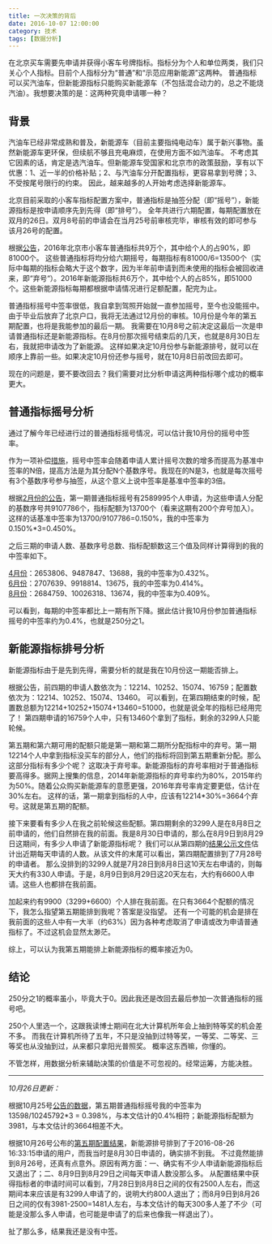 ```yaml
---
title: 一次决策的背后
date: 2016-10-07 12:00:00
category: 技术
tags: [数据分析]
---
```


在北京买车需要先申请并获得小客车号牌指标。指标分为个人和单位两类，我们只关心个人指标。目前个人指标分为“普通”和“示范应用新能源”这两种。
普通指标可以买汽油车，但新能源指标只能购买新能源车（不包括混合动力的，总之不能烧汽油）。我想要决策的是：这两种究竟申请哪一种？

<!--more-->

## 背景

汽油车已经非常成熟和普及，新能源车（目前主要指纯电动车）属于新兴事物。虽然新能源车更环保，但续航不够且充电麻烦，在使用方面不如汽油车。
不考虑其它因素的话，肯定是选汽油车。但新能源车受国家和北京市的政策鼓励，享有以下优惠：1、近一半的价格补贴；2、与汽油车分开配置指标，更容易拿到号牌；3、不受按尾号限行的约束。
因此，越来越多的人开始考虑选择新能源车。

北京目前采取的小客车指标配置方案中，普通指标是抽签分配（即“摇号”），新能源指标是按申请顺序先到先得（即“排号”）。
全年共进行六期配置，每期配置放在双月的26日。双月8号前的申请会在当月25号前审核完毕，审核有效的即可参与该月26号的配置。

根据[公告](http://www.bjhjyd.gov.cn/jggb/201617/1452148702459_1.html)，2016年北京市小客车普通指标共9万个，其中给个人的占90%，即81000个。
这些普通指标将均分给六期摇号，每期指标有81000/6=13500个（实际中每期的指标会略大于这个数字，因为半年前申请到而未使用的指标会被回收进来，即“弃号“）。2016年新能源指标共6万个，其中给个人的占85%，即51000个。这些新能源指标每期都根据申请情况进行足额配置，配完为止。

普通指标摇号中签率很低，我自拿到驾照开始就一直参加摇号，至今也没能摇中。
由于毕业后放弃了北京户口，我将无法通过12月份的审核。10月份是今年的第五期配置，也将是我能参加的最后一期。
我需要在10月8号之前决定这最后一次是申请普通指标还是新能源指标。在8月份那次摇号结束后的几天，也就是8月30日左右，我就把申请改为了新能源。
这样如果决定10月份参与新能源排号，就可以在顺序上靠前一些。如果决定10月份还参与摇号，就在10月8日前改回去即可。

现在的问题是，要不要改回去？我们需要对比分析申请这两种指标哪个成功的概率更大。

## 普通指标摇号分析

通过了解今年已经进行过的普通指标摇号情况，可以估计我10月份的摇号中签率。

作为一项补偿[措施](http://www.bjhjyd.gov.cn/bszn/20131231/1388482774221_1.html)，摇号中签率会随着申请人累计摇号次数的增多而提高为基准中签率的N倍，提高方法是为其分配N个基数序号。我现在的N是3，也就是每次摇号有3个基数序号参与抽签，从这个意义上说中签率是基准中签率的3倍。

根据[2月份的公告](http://www.bjhjyd.gov.cn/jggb/2016225/1456363129165_1.html)，第一期普通指标摇号有2589995个人申请，为这些申请人分配的基数序号共9107786个，指标配额为13700个（看来这期有200个弃号加入）。
这样的话基准中签率为13700/9107786=0.150%，我的中签率为0.150%*3=0.450%。

之后三期的申请人数、基数序号总数、指标配额数这三个值及同样计算得到的我的中签率如下。

[4月份](http://www.bjhjyd.gov.cn/jggb/2016425/1461547660925_1.html)：2653806、9487847、13688，我的中签率为0.432%。  
[6月份](http://www.bjhjyd.gov.cn/jggb/2016625/1466814158878_1.html)：2707639、9918814、13675，我的中签率为0.414%。  
[8月份](http://www.bjhjyd.gov.cn/jggb/2016824/1472051463524_1.html)：2684759、10026318、13674，我的中签率为0.409%。  

可以看到，每期的中签率都比上一期有所下降。据此估计我10月份参加普通指标摇号的中签率约为0.4%，也就是250分之1。

## 新能源指标排号分析

新能源指标由于是先到先得，需要分析的就是我在10月份这一期能否排上。

根据公告，前四期的申请人数依次为：12214、10252、15074、16759；配置数依次为：12214、10252、15074、13460。
可以看到，在第四期结束的时候，配置数总额为12214+10252+15074+13460=51000，也就是说全年的指标已经用完了！
第四期申请的16759个人中，只有13460个拿到了指标，剩余的3299人只能轮候。

第五期和第六期可用的配额只能是第一期和第二期所分配指标中的弃号。第一期12214个人中拿到指标没买车的部分人，他们的指标将回到第五期重新分配。那么这部分指标有多少个呢？
这取决于弃号率。新能源指标的弃号率相对于普通指标要高得多。据网上搜集的信息，2014年新能源指标的弃号率约为80%，2015年约为50%。随着公众购买新能源车的意愿更强，2016年弃号率肯定要更低，估计在30%左右。
这样的话，第一期拿到指标的人中，应该有12214*30%=3664个弃号。这就是第五期的配额。

接下来要看有多少人在我之前轮候这些配额。第四期剩余的3299人是在8月8日之前申请的，他们自然排在我的前面。我是8月30日申请的，那么在8月9日到8月29日这期间，有多少人申请了新能源指标呢？
我们可以从第四期的[结果公示文件](http://www.bjhjyd.gov.cn/attachment/2016826/1472179171115.pdf)估计出近期每天申请的人数。从该文件的末尾可以看出，第四期配置排到了7月28号的申请者。
那么没排到的3299人就是7月28日到8月8日这10天左右申请的，则每天大约有330人申请。于是，8月9日到8月29日这20天左右，大约有6600人申请。这些人也都排在我前面。

加起来约有9900（3299+6600）个人排在我前面。在只有3664个配额的情况下，我怎么指望第五期能排到我呢？答案是没指望。
还有一个可能的机会是排在我前面的这些人中有一大半（约63%）因为各种考虑取消了申请或改为申请普通指标了。不过这机会显然太渺茫。

综上，可以认为我第五期能排上新能源指标的概率接近为0。

## 结论
 
250分之1的概率虽小，毕竟大于0。因此我还是改回去最后参加一次普通指标的摇号吧。

250个人里选一个，这跟我读博士期间在北大计算机所年会上抽到特等奖的机会差不多。
而我在计算机所待了五年，不只是没抽到过特等奖，一等奖、二等奖、三等奖也从没抽到过，从来都只拿阳光普照奖。
概率这东西嘛，你懂的。

不管怎样，用数据分析来辅助决策的价值是不可忽视的。经常运筹，方能决胜。

------

*10月26日更新：*

根据10月25号[公告的数据](http://www.bjhjyd.gov.cn/jggb/20161025/1477355526251_1.html)，第五期普通指标摇号我的中签率为13598/10245792*3 = 0.398%，与本文估计的0.4%相符；新能源指标配额为3981，与本文估计的3664相差不大。

根据10月26号公布的[第五期配置结果](http://www.bjhjyd.gov.cn/attachment/20161026/1477449067282.pdf)，新能源排号排到了于2016-08-26 16:33:15申请的用户，而我当时是8月30日申请的，确实排不到我。
不过竟然能排到8月26号，还真有点意外。原因有两方面：一、确实有不少人申请新能源指标后又退出了；二、8月9日到8月29日之间每天申请人数没那么多。
从配置结果中获得指标者的申请时间可以看到，7月28日到8月8日之间的仅有2500人左右，而这期间本来应该是有3299人申请了的，说明大约800人退出了；而8月9日到8月26日之间的仅有3981-2500=1481人左右，与本文估计的每天300多人差了不少（可能是没那么多人申请，也可能是申请了的后来也像我一样退出了）。

扯了那么多，结果我还是没有中签。